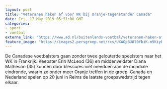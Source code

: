 ```yaml
---
layout: post
title: "Veteranen haken af voor WK bij Oranje-tegenstander Canada"
date: Fri, 17 May 2019 05:51:00 GMT
categories: 
- sport 
- voetbal 
externe_link: "https://www.ad.nl/buitenlands-voetbal/veteranen-haken-af-voor-wk-bij-oranje-tegenstander-canada~abe59fa9e/"
feature_image: "https://images2.persgroep.net/rcs/UXAOpBJ0l0fbiK-n9KiyB1dV3nI/diocontent/55373034/_fitwidth/400/?appId=21791a8992982cd8da851550a453bd7f&quality=0.7"
---
```


De Canadese voetbalsters gaan zonder twee gelouterde speelsters naar het WK in Frankrijk. Keepster Erin McLeod (36) en middenveldster Diana Matheson (35) kunnen door blessures niet meedoen aan de mondiale eindronde, waarin ze onder meer Oranje treffen in de groep. Canada en Nederland spelen op 20 juni in Reims de laatste groepswedstrijd tegen elkaar.
